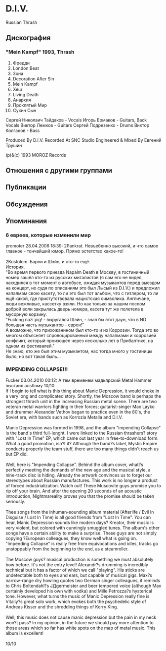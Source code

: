 # D.I.V.

Russian Thrash

## Дискография

### "Mein Kampf" 1993, Thrash

1. Фредди
2. London Beat
3. Зона
4. Decoration After Sin
5. Mein Kampf
6. Хеш
7. Living Death
8. Анархия
9. Проклятый Мир
10. Сукин Сын

 Cергей Николаич Тайдаков - Vocals
 Игорь Ермаков - Guitars, Back Vocals
 Виктор Лемков - Guitars
 Сергей Подрезенко - Drums
 Виктор Колганов - Bass

Produced By D.I.V.
Recorded At SNC Studio
Engineered & Mixed By Евгений Трушин

(p)&(c) 1993 MOROZ Records


## Отношения с другими группами


## Публикации


## Обсуждения


## Упоминания

### 6 евреев, которые изменили мир

promoter 28.04.2006 18:39:
2Pankrat. Невъебенно высокий, и что самое главное - тончайший юмор. Прямо эстетство какое-то!<BR><BR>2Kostolom. Барни и Шэйн, и кто-то ещё.<BR>История.<BR>"Во время первого приезда Napalm Death в Москву, в гостиничный номер зашёл кто-то из русских миталистов (я сам его не видел, находился в тот момент в автобусе, ожидая музыкантов перед выездом на концерт, но судя по описаниям это был Лысый из D.I.V.) и предложил напалмам свою касету, то ли это был тот альбом, что с гитлером, то ли ещё какой, где пристутствовала нацистская символика. Англичане, люди вежливые, кассетку взяли. Но как только за нашим послом доброй воли закрылась дверь номера, касета тут же полетела в мусорную корзину.<BR>"Fucking nazi pig! - выругался Шэйн, - знал бы этот даун, что в ND большая часть музыкантов - евреи!"<BR>А возможно, что прихожанином был кто-то и из Коррозии. Тогда это во многом объясняет спровоцированный между напалмами и коррозией конфликт, который произошёл через несколько лет в Прибалтике, на одном из фестивалей."<BR>Не знаю, кто же был этим музыкантом, нас тогда много у гостиницы было, но вот такая быль...

### IMPENDING COLLAPSE!!!

Fucker 03.04.2010 00:12:
А тем временем мадьярский Меtal Hammer выстаил альбому 10/10<BR>If I begin to tell what is this thing about Manic Depression, it would choke in a very long and complicated story. Shortly, the Moscow band is perhaps the strongest thrash unit in the increasing Russian metal scene. There are two veteran metal warriors fighting in their forces; guitarist-singer Max Layko and drummer Alexander Vethov began to practice even in the 80's, the Soviet era, with bands such as Korrozia Metalla and D.I.V.<BR><BR>Manic Depression was formed in 1998, and the album "Impending Collapse" is the band's third full-lenght. I were linked to the Russian thrashers? story with "Lost In Time" EP, which came out last year in free-to-download form. What a good promotion, isn?t it? Although the band?s label, Mystic Empire conducts properly the team stuff, there are too many things didn't reach us but EP did.<BR><BR>Well, here is "Impending Collapse". Behind the album cover, what?s perfectly meeting the demands of the new age and the musical style, a nine-track disc is hiding. Already the artwork convinces us to forget our stereotypes about Russian manufactures. This work is no longer a product of forced industrialization. Watch out! These Muscovite guys promise you to rip off your brain. And after the opening 20 seconds of an acoustic introduction, Nightmareality proves you that the promise should be taken seriously.<BR><BR>Thee songs from the inhuman-sounding album material (Afterlife / Evil In Disguise / Lost In Time) is all good friends from "Lost In Time". You can hear, Manic Depression sounds like modern days? Kreator, their music is very violent, but colored with cunningly smuggled tunes. The album's other songs have a certain ability to make a surprise. These guys are not simply copying ?European colleagues, they know well what is going on. "Impending Collapse" is really free from equivocations and idles, tracks go unstoppably from the beginning to the end, as a steamroller.<BR><BR>The Moscow guys? musical production is something we must absolutely bow before. It's not the entry level! Alexandr?s drumming is incredibly technical but it has a factor of which we call "playing". His sticks are undetectable both to eyes and ears, but capable of musical gigs. Max?s narrow-range dry howling quotes two German singer colleagues, it reminds to Chris Boltendahl?s JДgermeister and beer tempered voice (although Max certainly developed his own with vodka) and Mille Petrozza?s hysterical tone. However, what turns the music of Manic Depression really fine is Vitaliy?s great solo work, which evokes both the psychedelic style of Andreas Kisser and the shredding things of Kerry King.<BR><BR>Well, this music does not cause manic depression but the pain in my neck won?t pass? In my opinion, in the future we should pay more attention to those areas which so far has white spots on the map of metal music. This album is excellent!<BR><BR>10/10<BR><BR>

